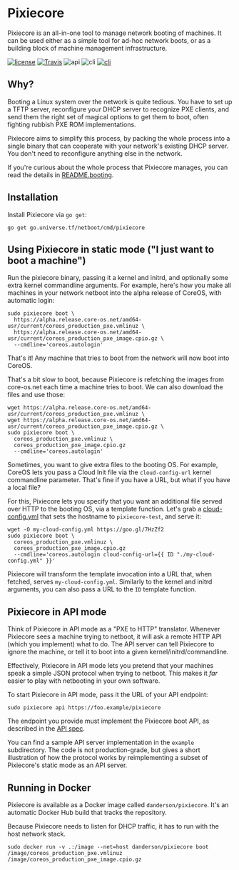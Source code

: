 # Pixiecore

Pixiecore is an all-in-one tool to manage network booting of
machines. It can be used either as a simple tool for ad-hoc network
boots, or as a building block of machine management infrastructure.

[![license](https://img.shields.io/github/license/google/netboot.svg?maxAge=2592000)](https://github.com/google/netboot/blob/master/LICENSE) [![Travis](https://img.shields.io/travis/google/netboot.svg?maxAge=2592000)](https://travis-ci.org/google/netboot)  ![api](https://img.shields.io/badge/api-unstable-red.svg) ![cli](https://img.shields.io/badge/cli-stable-green.svg) [![cli](https://img.shields.io/badge/godoc-reference-blue.svg)](https://godoc.org/go.universe.tf/netboot)

## Why?

Booting a Linux system over the network is quite tedious. You have to
set up a TFTP server, reconfigure your DHCP server to recognize PXE
clients, and send them the right set of magical options to get them to
boot, often fighting rubbish PXE ROM implementations.

Pixiecore aims to simplify this process, by packing the whole process
into a single binary that can cooperate with your network's existing
DHCP server. You don't need to reconfigure anything else in the
network.

If you're curious about the whole process that Pixiecore manages, you
can read the details in [README.booting](README.booting.md).

## Installation

Install Pixiecore via `go get`:

```shell
go get go.universe.tf/netboot/cmd/pixiecore
```

## Using Pixiecore in static mode ("I just want to boot a machine")

Run the pixiecore binary, passing it a kernel and initrd, and
optionally some extra kernel commandline arguments. For example,
here's how you make all machines in your network netboot into the
alpha release of CoreOS, with automatic login:

```shell
sudo pixiecore boot \
  https://alpha.release.core-os.net/amd64-usr/current/coreos_production_pxe.vmlinuz \
  https://alpha.release.core-os.net/amd64-usr/current/coreos_production_pxe_image.cpio.gz \
  --cmdline='coreos.autologin'
```

That's it! Any machine that tries to boot from the network will now
boot into CoreOS.

That's a bit slow to boot, because Pixiecore is refetching the images
from core-os.net each time a machine tries to boot. We can also
download the files and use those:

```shell
wget https://alpha.release.core-os.net/amd64-usr/current/coreos_production_pxe.vmlinuz \
wget https://alpha.release.core-os.net/amd64-usr/current/coreos_production_pxe_image.cpio.gz \
sudo pixiecore boot \
  coreos_production_pxe.vmlinuz \
  coreos_production_pxe_image.cpio.gz
  --cmdline='coreos.autologin'
```

Sometimes, you want to give extra files to the booting OS. For
example, CoreOS lets you pass a Cloud Init file via the
`cloud-config-url` kernel commandline parameter. That's fine if you
have a URL, but what if you have a local file?

For this, Pixiecore lets you specify that you want an additional file
served over HTTP to the booting OS, via a template function. Let's
grab a [cloud-config.yml](https://goo.gl/7HzZf2) that sets the
hostname to `pixiecore-test`, and serve it:

```shell
wget -O my-cloud-config.yml https://goo.gl/7HzZf2
sudo pixiecore boot \
  coreos_production_pxe.vmlinuz \
  coreos_production_pxe_image.cpio.gz
  --cmdline='coreos.autologin cloud-config-url={{ ID "./my-cloud-config.yml" }}'
```

Pixiecore will transform the template invocation into a URL that, when
fetched, serves `my-cloud-config.yml`. Similarly to the kernel and
initrd arguments, you can also pass a URL to the `ID` template
function.

## Pixiecore in API mode

Think of Pixiecore in API mode as a "PXE to HTTP" translator. Whenever
Pixiecore sees a machine trying to netboot, it will ask a remote HTTP
API (which you implement) what to do. The API server can tell
Pixiecore to ignore the machine, or tell it to boot into a given
kernel/initrd/commandline.

Effectively, Pixiecore in API mode lets you pretend that your machines
speak a simple JSON protocol when trying to netboot. This makes it
_far_ easier to play with netbooting in your own software.

To start Pixiecore in API mode, pass it the URL of your API endpoint:

```shell
sudo pixiecore api https://foo.example/pixiecore
```

The endpoint you provide must implement the Pixiecore boot API, as
described in the [API spec](README.api.md).

You can find a sample API server implementation in the `example`
subdirectory. The code is not production-grade, but gives a short
illustration of how the protocol works by reimplementing a subset of
Pixiecore's static mode as an API server.

## Running in Docker

Pixiecore is available as a Docker image called
`danderson/pixiecore`. It's an automatic Docker Hub build that tracks
the repository.

Because Pixiecore needs to listen for DHCP traffic, it has to run with
the host network stack.

```shell
sudo docker run -v .:/image --net=host danderson/pixiecore boot /image/coreos_production_pxe.vmlinuz /image/coreos_production_pxe_image.cpio.gz
```
